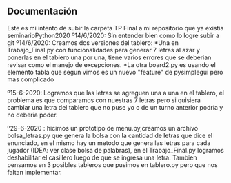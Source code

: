 Documentación
-------------------------------
Este es mi intento de subir la carpeta TP Final a mi repositorio que ya existia seminarioPython2020
º14/6/2020: Sin entender bien como lo logre subir a git
º14/6/2020: Creamos dos versiones del tablero:
    *Una en Trabajo_Final.py con funcionalidades para generar 7 letras al azar y ponerlas en el tablero una por una, tiene          varios errores que se deberian revisar como el manejo de excepciones.
    *La otra board2.py es usando el elemento tabla que segun vimos es un nuevo "feature" de pysimplegui pero mas complicado

º15-6-2020: Logramos que las letras se agreguen una a una en el tablero, el problema es que comparamos con nuestras 7 letras pero si quisiera cambiar una letra del tablero que no puse yo o de un turno anterior podría y no deberia poder.

º29-6-2020 : hicimos un prototipo de menu.py,creamos un archivo bolsa_letras.py que genera la bolsa con la cantidad de letras que dice el enunciado, en el mismo hay un metodo que genera las letras para cada jugador (IDEA: ver clase bolsa de palabras), en el Trabajo_Final.py logramos deshabilitar el casillero luego de que se ingresa una letra. Tambien pensamos en 3 posibles tableros que pusimos en tablero.py pero que nos faltan implementar.
